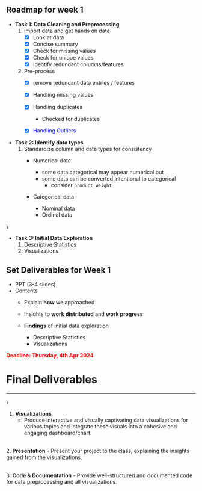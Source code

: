 ## Roadmap for week 1
- **Task 1: Data Cleaning and Preprocessing**
    1. Import data and get hands on data
        - [x] Look at data
        - [x] Concise summary
        - [x] Check for missing values
        - [x] Check for unique values
        - [x] Identify redundant columns/features

    2. Pre-process
        - [x] remove redundant data entries / features
        - [x] Handling missing values
        - [x] Handling duplicates
            - Checked for duplicates
        - [x] <font color="blue">Handling Outliers </font>


- **Task 2: Identify data types**
    1. Standardize column and data types for consistency
        - Numerical data
            - some data categorical may appear numerical but
            - some data can be converted intentional to categorical
                - consider `product_weight`

        - Categorical data
            - Nominal data
            - Ordinal data

\
- **Task 3: Initial Data Exploration**
    1. Descriptive Statistics
    2. Visualizations


## Set Deliverables for Week 1
- PPT (3-4 slides)
- Contents
    - Explain **how** we approached

    - Insights to **work distributed** and **work progress**
    
    - **Findings** of initial data exploration
        - Descriptive Statistics
        - Visualizations


<font color="red">**Deadline: Thursday, 4th Apr 2024**</font>


# Final Deliverables
---
\
1. **Visualizations**
    - Produce interactive and visually captivating data visualizations for various topics and integrate these visuals into a cohesive and engaging dashboard/chart.

\
2. **Presentation**
    - Present your project to the class, explaining the insights gained from the visualizations.

\
3. **Code & Documentation**
    - Provide well-structured and documented code for data preprocessing and all visualizations.
